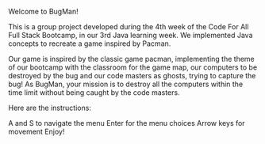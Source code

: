 Welcome to BugMan!

This is a group project developed during the 4th week of the Code For All Full Stack Bootcamp, in our 3rd Java learning week.
We implemented Java concepts to recreate a game inspired by Pacman.

Our game is inspired by the classic game pacman, implementing the theme of our bootcamp with the classroom for the game map, our computers to be destroyed by the bug and our code masters as ghosts, trying to capture the bug!
As BugMan, your mission is to destroy all the computers within the time limit without being caught by the code masters.

Here are the instructions:

A and S to navigate the menu
Enter for the menu choices
Arrow keys for movement
Enjoy!
